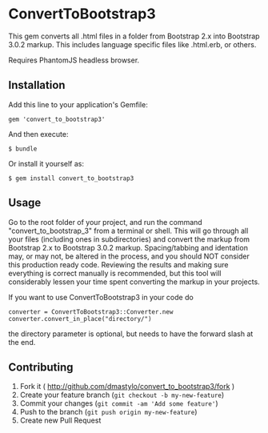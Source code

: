 # ConvertToBootstrap3

This gem converts all .html files in a folder from Bootstrap 2.x into Bootstrap 3.0.2 markup. This includes
language specific files like .html.erb, or others.

Requires PhantomJS headless browser.

## Installation

Add this line to your application's Gemfile:

```
gem 'convert_to_bootstrap3'
```

And then execute:

```
$ bundle
```

Or install it yourself as:

```
$ gem install convert_to_bootstrap3
```

## Usage

Go to the root folder of your project, and run the command "convert_to_bootstrap_3" from a terminal or shell.
This will go through all your files (including ones in subdirectories) and convert the markup from
Bootstrap 2.x to Bootstrap 3.0.2 markup. Spacing/tabbing and identation may, or may not, be
altered in the process, and you should NOT consider this production ready code. Reviewing the
results and making sure everything is correct manually is recommended, but this tool will
considerably lessen your time spent converting the markup in your projects.

If you want to use ConvertToBootstrap3 in your code do

```
converter = ConvertToBootstrap3::Converter.new
converter.convert_in_place("directory/")
```

the directory parameter is optional, but needs to have the forward slash at the end.

## Contributing

1. Fork it ( http://github.com/dmastylo/convert_to_bootstrap3/fork )
2. Create your feature branch (`git checkout -b my-new-feature`)
3. Commit your changes (`git commit -am 'Add some feature'`)
4. Push to the branch (`git push origin my-new-feature`)
5. Create new Pull Request
